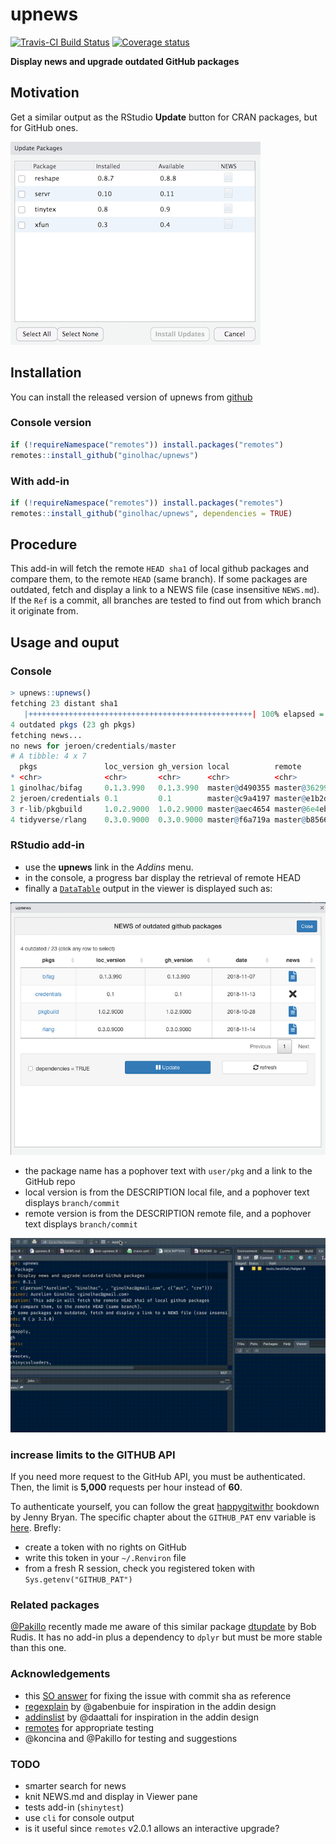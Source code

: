 # upnews

[![Travis-CI Build Status](https://travis-ci.org/ginolhac/upnews.svg?branch=master)](https://travis-ci.org/ginolhac/upnews)
[![Coverage status](https://codecov.io/gh/ginolhac/upnews/branch/master/graph/badge.svg)](https://codecov.io/github/ginolhac/upnews?branch=master)

**Display news and upgrade outdated GitHub packages**

## Motivation

Get a similar output as the RStudio **Update** button for CRAN packages, but for GitHub ones.

![](docs/cran_update.png)

## Installation

You can install the released version of upnews from [github](https://github.com/ginolhac/upnews)

### Console version

``` r
if (!requireNamespace("remotes")) install.packages("remotes")
remotes::install_github("ginolhac/upnews")
```

### With add-in

``` r
if (!requireNamespace("remotes")) install.packages("remotes")
remotes::install_github("ginolhac/upnews", dependencies = TRUE)
```

## Procedure

This add-in will fetch the remote `HEAD sha1` of local github packages and compare them, to the remote `HEAD` (same branch). 
If some packages are outdated, fetch and display a link to a NEWS file (case insensitive `NEWS.md`).
If the `Ref` is a commit, all branches are tested to find out from which branch it originate from.

## Usage and ouput

### Console

``` r
> upnews::upnews()
fetching 23 distant sha1
   |++++++++++++++++++++++++++++++++++++++++++++++++++| 100% elapsed = 05s
4 outdated pkgs (23 gh pkgs)
fetching news...
no news for jeroen/credentials/master
# A tibble: 4 x 7
  pkgs               loc_version gh_version local          remote         date       news                                                           
* <chr>              <chr>       <chr>      <chr>          <chr>          <chr>      <chr>                                                          
1 ginolhac/bifag     0.1.3.990   0.1.3.990  master@d490355 master@362992a 2018-11-07 https://raw.githubusercontent.com/ginolhac/bifag/master/NEWS.md
2 jeroen/credentials 0.1         0.1        master@c9a4197 master@e1b2d9d 2018-11-13 NA                                                             
3 r-lib/pkgbuild     1.0.2.9000  1.0.2.9000 master@aec4654 master@6e4ebdf 2018-10-28 https://raw.githubusercontent.com/r-lib/pkgbuild/master/NEWS.md
4 tidyverse/rlang    0.3.0.9000  0.3.0.9000 master@f6a719a master@b8566db 2018-11-14 https://raw.githubusercontent.com/r-lib/rlang/master/NEWS.md
```

### RStudio add-in

- use the **upnews** link in the _Addins_ menu.
- in the console, a progress bar display the retrieval of remote HEAD
- finally a [`DataTable`](https://rstudio.github.io/DT/) output in the viewer is displayed such as:

![screenshot](docs/screenshot.png)

- the package name has a pophover text with `user/pkg` and a link to the GitHub repo
- local version is from the DESCRIPTION local file, and a pophover text displays `branch/commit`
- remote version is from the DESCRIPTION remote file, and a pophover text displays `branch/commit`


![demo gif](docs/demo.gif)

### increase limits to the GITHUB API

If you need more request to the GitHub API, you must be authenticated. Then, the limit
is **5,000** requests per hour instead of **60**.

To authenticate yourself, you can follow the great [happygitwithr](http://happygitwithr.com) bookdown by Jenny Bryan. The specific chapter about the `GITHUB_PAT` env variable is [here](http://happygitwithr.com/github-pat.html). Brefly:

- create a token with no rights on GitHub
- write this token in your `~/.Renviron` file
- from a fresh R session, check you registered token with `Sys.getenv("GITHUB_PAT")`


### Related packages

[@Pakillo](https://github.com/Pakillo) recently made me aware of this similar package [dtupdate](https://github.com/hrbrmstr/dtupdate) by Bob Rudis. It has no add-in plus a dependency to `dplyr` but must be more stable than this one.

### Acknowledgements

- this [SO answer](https://stackoverflow.com/a/23970412/1395352) for fixing the issue with commit sha as reference
- [regexplain](https://github.com/gadenbuie/regexplain) by @gabenbuie for inspiration in the addin design
- [addinslist](https://github.com/daattali/addinslist) by @daattali for inspiration in the addin design
- [remotes](https://github.com/r-lib/remotes/blob/master/tests/testthat/test-install-github.R) for appropriate testing
- @koncina and @Pakillo for testing and suggestions

### TODO

- smarter search for news
- knit NEWS.md and display in Viewer pane
- tests add-in (`shinytest`)
- use `cli` for console output
- is it useful since `remotes` v2.0.1 allows an interactive upgrade?

